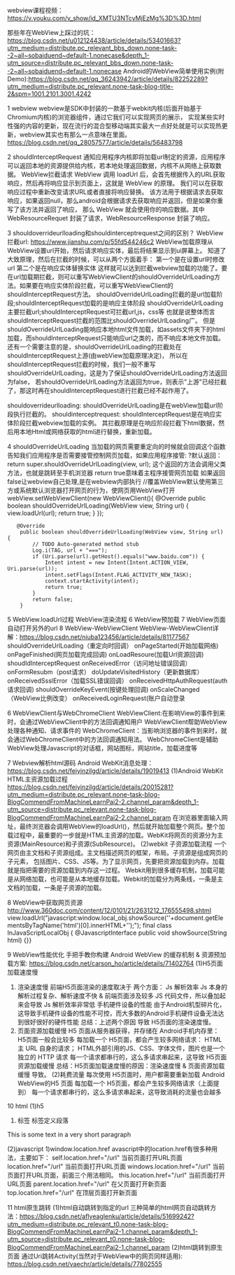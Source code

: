 webview课程视频：https://v.youku.com/v_show/id_XMTU3NTcyMjEzMg%3D%3D.html

那些年在WebView上踩过的坑：https://blog.csdn.net/u012124438/article/details/53401663?utm_medium=distribute.pc_relevant_bbs_down.none-task--2~all~sobaiduend~default-1.nonecase&depth_1-utm_source=distribute.pc_relevant_bbs_down.none-task--2~all~sobaiduend~default-1.nonecase
Android的WebView简单使用实例(附Demo):https://blog.csdn.net/qq_36243942/article/details/82252289?utm_medium=distribute.pc_relevant.none-task-blog-title-2&spm=1001.2101.3001.4242

1 webview
webview是SDK中封装的一款基于webkit内核(后面开始基于Chromium内核)的浏览器组件，通过它我们可以实现网页的展示，
实现某些实时性强的内容的更新，现在流行的混合型移动端其实最大一点好处就是可以实现热更新，webview其实也有那么一点意味在里面。
https://blog.csdn.net/qq_28057577/article/details/56483798

2 shouldInterceptRequest
通知应用程序内核即将加载url制定的资源，应用程序可以返回本地的资源提供给内核，若本地处理返回数据，内核不从网络上获取数据。
WebView拦截请求
WebView 调用 loadUrl 后，会首先根据传入的URL获取响应，然后再将响应显示到页面上，这就是 WebView 的原理。
我们可以在获取响应过程中重新改变请求URL或者直接将响应替换。
该方法用于根据请求去获取响应，如果返回null，那么android会根据请求去获取响应并返回，但是如果你重写了该方法并返回了响应，
那么 WebView 就会使用你的响应数据。其中 WebResourceRequet 封装了请求，WebResourceResponse 封装了响应。

3 shouldoverrideurlloading和shouldinterceptrequest之间的区别？
WebView拦截url: https://www.jianshu.com/p/55fd544246c2
WebView加载原理从 WebView设置url开始，然后请求响应实体，最后将结果显示到ui屏幕上。
知道了大致原理，然后在拦截的时候，可以从两个方面着手：
第一个是在设置url时修改url
第二个是在响应实体替换实体
这样就可以达到拦截webview加载的功能了。要在url加载期拦截，则可以重写WebViewClient的shouldOverrideUrlLoading方法。如果要在响应实体阶段拦截，可以重写WebViewClient的shouldInterceptRequest方法。
shouldOverrideUrlLoading拦截的是url加载阶段;shouldInterceptRequest加载的是响应主体阶段
shouldOverrideUrlLoading主要拦截url;shouldInterceptRequest可拦截url,js，css等
也就是说整体而言shouldInterceptRequest拦截的范围比shouldOverrideUrlLoading广。
但是shouldOverrideUrlLoading能响应本地html文件加载，如assets文件夹下的html加载，而shouldInterceptRequest只能响应url之类的，而不响应本地文件加载。
还有一个需要注意的是，shouldOverrideUrlLoading的拦截处在shouldInterceptRequest上游(由webView加载原理决定)，
所以在shouldInterceptRequest拦截的时候，我们一般不重写shouldOverrideUrlLoading，这是为了保证shouldOverrideUrlLoading方法返回为false，
若shouldOverrideUrlLoading方法返回为true，则表示"上游"已经拦截了，那这时再在shouldInterceptRequest进行拦截已经不起作用了。

shouldoverrideurlloading:
shouldOverrideUrlLoading是在webView加载url阶段执行拦截的。
shouldinterceptrequest:
shouldInterceptRequest是在响应实体阶段拦截webview加载的实例。
其拦截原理是在响应阶段拦截下html数据，然后用本地Html或网络获取的html进行替换，重新加载。

4 shouldOverrideUrlLoading
当加载的网页需要重定向的时候就会回调这个函数告知我们应用程序是否需要接管控制网页加载，如果应用程序接管:
?默认返回：return super.shouldOverrideUrlLoading(view, url); 这个返回的方法会调用父类方法，也就是跳转至手机浏览器
return true意味着主程序接管网页加载
如果返回false让webview自己处理,是在webview内部执行
//覆盖WebView默认使用第三方或系统默认浏览器打开网页的行为，使网页用WebView打开
        webView.setWebViewClient(new WebViewClient(){
            @Override
            public boolean shouldOverrideUrlLoading(WebView view, String url) {
                view.loadUrl(url);
                return true;
            }
        });


       @Override
       	public boolean shouldOverrideUrlLoading(WebView view, String url) {
       		// TODO Auto-generated method stub
       		Log.i(TAG, url + "===");
       		if (Uri.parse(url).getHost().equals("www.baidu.com")) {
       			Intent intent = new Intent(Intent.ACTION_VIEW, Uri.parse(url));
       			intent.setFlags(Intent.FLAG_ACTIVITY_NEW_TASK);
       			context.startActivity(intent);
       			return true;
       		}
       		return false;
       	}

5 WebView.loadUrl过程
WebView渲染流程
6 WebView预加载
7 WebView页面自动打开另外的url
8 WebView-WebViewClient
WebView-WebViewClient详解：https://blog.csdn.net/niuba123456/article/details/81177567
shouldOverrideUrlLoading（重定向时回调）
onPageStarted(开始加载网络)
onPageFinished(网页加载完成回调)
onLoadResoure(加载Url资源回调)
shoudIdInterceptRequest
onReceivedError（访问地址错误回调）
onFormResubm（post请求）
doUpdateVisitedHistory（更新数据库）
onReceivedSsslError（加载SSL错误回调）
onReceivedHttpAuthRequest(auth请求回调)
shouldOverrideKeyEvent(按键处理回调)
onScaleChanged（WebView比例改变）
onReceivedLoginRequest(账户自动登录

6 WebViewClient与WebChromeClient
WebViewClient:在影响View的事件到来时，会通过WebViewClient中的方法回调通知用户
WebViewClient帮助WebView处理各种通知、请求事件的
WebChromeClient：当影响浏览器的事件到来时，就会通过WebChromeClient中的方法回调通知用法。
WebChromeClient是辅助WebView处理Javascript的对话框，网站图标，网站title，加载进度等

7 Webview解析html源码
Android WebKit消息处理：https://blog.csdn.net/feiyinzilgd/article/details/19019413
(1)Android WebKit HTML主资源加载过程
https://blog.csdn.net/feiyinzilgd/article/details/20015281?utm_medium=distribute.pc_relevant.none-task-blog-BlogCommendFromMachineLearnPai2-2.channel_param&depth_1-utm_source=distribute.pc_relevant.none-task-blog-BlogCommendFromMachineLearnPai2-2.channel_param
在浏览器里面输入网址，最终浏览器会调用WebView的loadUrl()，然后就开始加载整个网页。整个加载过程中，最重要的一步就是HTML主资源的加载。WebKit将网页的资源分为主资源(MainResource)和子资源(SubResource)。
(2)webkit 子资源加载流程
一个网页由主文档和子资源组成。主文档描述网页的框架，布局。子资源是组成网页的子元素，
包括图片、CSS、JS等。为了显示网页，先要把资源加载到内存。加载就是指把需要的资源加载到内存这一过程。
Webkit用到很多缓存机制，加载可能是从网络加载，也可能是从本地缓存加载。Webkit的加载分为两条线，一条是主文档的加载，一条是子资源的加载。

8 WebView中获取网页资源
http://www.360doc.com/content/12/0101/21/2631212_176555498.shtml
view.loadUrl("javascript:window.local_obj.showSource('<html>'+document.getElementsByTagName('html')[0].innerHTML+'</html>');");
final class InJavaScriptLocalObj {
        @JavascriptInterface
        public void showSource(String html) {}}

9 WebView性能优化
手把手教你构建 Android WebView 的缓存机制 & 资源预加载方案:
https://blog.csdn.net/carson_ho/article/details/71402764
(1)H5页面加载速度慢
1) 渲染速度慢
前端H5页面渲染的速度取决于 两个方面：
Js 解析效率
Js 本身的解析过程复杂、解析速度不快 & 前端页面涉及较多 JS 代码文件，所以叠加起来会导致 Js 解析效率非常低
手机硬件设备的性能
由于Android机型碎片化，这导致手机硬件设备的性能不可控，而大多数的Android手机硬件设备无法达到很好很好的硬件性能
总结：上述两个原因 导致 H5页面的渲染速度慢。
2)  页面资源加载缓慢
H5 页面从服务器获得，并存储在 Android手机内存里：
H5页面一般会比较多
每加载一个 H5页面，都会产生较多网络请求：
HTML 主 URL 自身的请求；
HTML外部引用的JS、CSS、字体文件，图片也是一个独立的 HTTP 请求
每一个请求都串行的，这么多请求串起来，这导致 H5页面资源加载缓慢
总结：H5页面加载速度慢的原因：渲染速度慢 & 页面资源加载缓慢 导致。
(2)耗费流量
每次使用 H5页面时，用户都需要重新加载 Android WebView的H5 页面
每加载一个 H5页面，都会产生较多网络请求（上面提到）
每一个请求都串行的，这么多请求串起来，这导致消耗的流量也会越多

10 html
(1)h5
1) <p> 标签  标签定义段落
<p>This is some text in a very short paragraph</p>

(2)javascript
1)window.location.href
avascript中的location.href有很多种用法，主要如下：
self.location.href="/url" 当前页面打开URL页面
location.href="/url" 当前页面打开URL页面
windows.location.href="/url" 当前页面打开URL页面，前面三个用法相同。
this.location.href="/url" 当前页面打开URL页面
parent.location.href="/url" 在父页面打开新页面
top.location.href="/url" 在顶层页面打开新页面

11 html原生跳转
(1)html自动跳转到指定的url
三种简单的html网页自动跳转方法：https://blog.csdn.net/aflyeaglenku/article/details/51699242?utm_medium=distribute.pc_relevant_t0.none-task-blog-BlogCommendFromMachineLearnPai2-1.channel_param&depth_1-utm_source=distribute.pc_relevant_t0.none-task-blog-BlogCommendFromMachineLearnPai2-1.channel_param
(2)html跳转到原生页面
通过Uri跳转Activity(当然对于WebView中的网页同样适用): https://blog.csdn.net/vaechr/article/details/77802555




